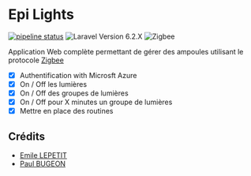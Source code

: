 # Epi Lights

[![pipeline status](https://git.emile-lepetit.fr/epitech/tek-2/hub/zigbee-lights/badges/master/pipeline.svg)](https://git.emile-lepetit.fr/epitech/tek-2/hub/zigbee-lights/commits/master)
![Laravel Version 6.2.X](https://img.shields.io/badge/Version-6.2.X-success?style=flat&logo=laravel)
![Zigbee](https://img.shields.io/badge/Zigbee-1.0-blue?style=flat) 

Application Web complète permettant de gérer des ampoules utilisant le protocole [Zigbee](https://fr.wikipedia.org/wiki/ZigBee)

 - [x] Authentification with Microsft Azure
 - [x] On / Off les lumières
 - [x] On / Off des groupes de lumières
 - [x] On / Off pour X minutes un groupe de lumières
 - [x] Mettre en place des routines

## Crédits
* [Emile LEPETIT](mailto:emile.lepetit@epitech.eu)
* [Paul BUGEON](mailto:paul.bugeon@epitech.eu)

